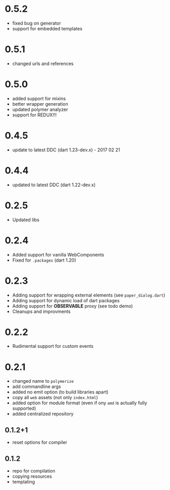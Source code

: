 # 0.5.2

 - fixed bug on generator
 - support for embedded templates

# 0.5.1
 
 - changed urls and references

# 0.5.0

 - added support for mixins
 - better wrapper generation
 - updated polymer analyzer
 - support for REDUX!!!

# 0.4.5

 - update to latest DDC (dart 1.23-dev.x) - 2017 02 21

# 0.4.4

 - updated to latest DDC (dart 1.22-dev.x)

# 0.2.5
 - Updated libs
 
# 0.2.4
 - Added support for vanilla WebComponents
 - Fixed for `.packages` (dart 1.20)

# 0.2.3
 - Adding support for wrapping external elements (see `paper_dialog.dart`)
 - Adding support for dynamic load of dart packages
 - Adding support for **OBSERVABLE** proxy (see todo demo)
 - Cleanups and improvments

# 0.2.2
 - Rudimental support for custom events

# 0.2.1

 - changed name to `polymerize`
 - add commandline args
 - added no emit option (to build libraries apart)
 - copy all `web` assets (not only `index.html`)
 - added option for module format (even if ony `amd` is actually fully supported)
 - added centralized repository

## 0.1.2+1

 - reset options for compiler

## 0.1.2

 - repo for compilation
 - copying resources
 - templating
